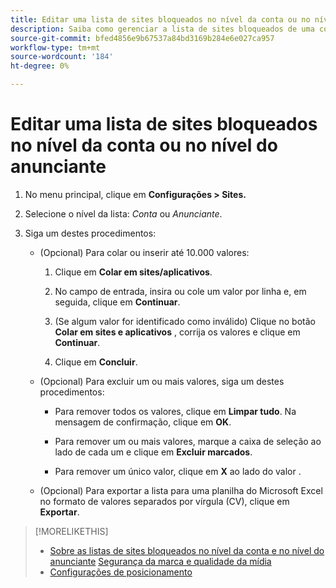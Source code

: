 ```yaml
---
title: Editar uma lista de sites bloqueados no nível da conta ou no nível do anunciante
description: Saiba como gerenciar a lista de sites bloqueados de uma conta ou anunciante.
source-git-commit: bfed4856e9b67537a84bd3169b284e6e027ca957
workflow-type: tm+mt
source-wordcount: '184'
ht-degree: 0%

---
```


# Editar uma lista de sites bloqueados no nível da conta ou no nível do anunciante

1. No menu principal, clique em **Configurações > Sites.**

1. Selecione o nível da lista: *Conta* ou *Anunciante*.

1. Siga um destes procedimentos:

   * (Opcional) Para colar ou inserir até 10.000 valores:

      1. Clique em **Colar em sites/aplicativos**.

      1. No campo de entrada, insira ou cole um valor por linha e, em seguida, clique em **Continuar**.

      1. (Se algum valor for identificado como inválido) Clique no botão **Colar em sites e aplicativos** , corrija os valores e clique em **Continuar**.

      1. Clique em **Concluir**.
   * (Opcional) Para excluir um ou mais valores, siga um destes procedimentos:

      * Para remover todos os valores, clique em **Limpar tudo**. Na mensagem de confirmação, clique em **OK**.

      * Para remover um ou mais valores, marque a caixa de seleção ao lado de cada um e clique em **Excluir marcados**.

      * Para remover um único valor, clique em **X** ao lado do valor .
   * (Opcional) Para exportar a lista para uma planilha do Microsoft Excel no formato de valores separados por vírgula (CV), clique em **Exportar**.



>[!MORELIKETHIS]
>
>* [Sobre as listas de sites bloqueados no nível da conta e no nível do anunciante](/help/dsp/admin/blocked-sites-list-about.md)
   > [Segurança da marca e qualidade da mídia](/help/dsp/introduction/features/brand-safety-media-quality.md)
>* [Configurações de posicionamento](/help/dsp/campaign-management/placements/placement-settings.md)

